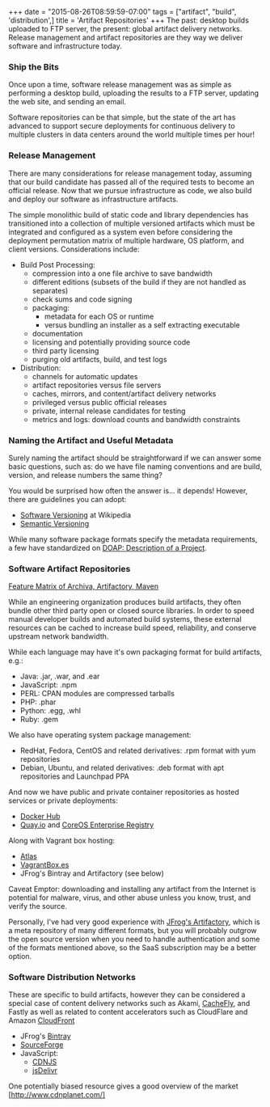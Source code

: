 +++
date = "2015-08-26T08:59:59-07:00"
tags = ["artifact", "build", 'distribution',]
title = 'Artifact Repositories'
+++
The past: desktop builds uploaded to FTP server, the present: global artifact delivery networks.
Release management and artifact repositories are they way we deliver software and infrastructure today.
<!--more-->
### Ship the Bits

Once upon a time, software release management was as simple as performing a desktop build, 
uploading the results to a FTP server, updating the web site, and sending an email.

Software repositories can be that simple, but the state of the art has advanced to support
secure deployments for continuous delivery to multiple clusters in data centers around the
world multiple times per hour!

### Release Management

There are many considerations for release management today, assuming that our build candidate
has passed all of the required tests to become an official release. Now that we pursue
infrastructure as code, we also build and deploy our software as infrastructure artifacts.

The simple monolithic build of static code and library dependencies has transitioned into
a collection of multiple versioned artifacts which must be integrated and configured as a
system even before considering the deployment permutation matrix of multiple hardware,
OS platform, and client versions. Considerations include:

* Build Post Processing:
  * compression into a one file archive to save bandwidth
  * different editions (subsets of the build if they are not handled as separates)
  * check sums and code signing
  * packaging:
    * metadata for each OS or runtime
    * versus bundling an installer as a self extracting executable
  * documentation
  * licensing and potentially providing source code
  * third party licensing
  * purging old artifacts, build, and test logs
* Distribution:
  * channels for automatic updates
  * artifact repositories versus file servers
  * caches, mirrors, and content/artifact delivery networks
  * privileged versus public official releases
  * private, internal release candidates for testing
  * metrics and logs: download counts and bandwidth constraints

### Naming the Artifact and Useful Metadata

Surely naming the artifact should be straightforward if we can answer some basic questions,
such as: do we have file naming conventions and are build, version, and release numbers the same thing?

You would be surprised how often the answer is... it depends!
However, there are guidelines you can adopt:

* [Software Versioning](https://en.wikipedia.org/wiki/Software_versioning) at Wikipedia
* [Semantic Versioning](http://semver.org/)

While many software package formats specify the metadata requirements, a few have standardized
on [DOAP: Description of a Project](https://github.com/edumbill/doap/wiki).

### Software Artifact Repositories

[Feature Matrix of Archiva, Artifactory, Maven](http://binary-repositories-comparison.github.io/)

While an engineering organization produces build artifacts, they often bundle other third
party open or closed source libraries. In order to speed manual developer builds and automated
build systems, these external resources can be cached to increase build speed, reliability, and
conserve upstream network bandwidth.

While each language may have it's own packaging format for build artifacts, e.g.:

* Java: .jar, .war, and .ear
* JavaScript: .npm
* PERL: CPAN modules are compressed tarballs
* PHP: .phar
* Python: .egg, .whl
* Ruby: .gem

We also have operating system package management:

* RedHat, Fedora, CentOS and related derivatives: .rpm format with yum repositories
* Debian, Ubuntu, and related derivatives: .deb format with apt repositories and Launchpad PPA

And now we have public and private container repositories as hosted services or private deployments:

* [Docker Hub](https://hub.docker.com/)
* [Quay.io](https://quay.io/) and [CoreOS Enterprise Registry](https://coreos.com/products/enterprise-registry/)

Along with Vagrant box hosting:

* [Atlas](https://atlas.hashicorp.com/search/)
* [VagrantBox.es](http://www.vagrantbox.es/)
* JFrog's Bintray and Artifactory (see below)

Caveat Emptor: downloading and installing any artifact from the Internet is potential for malware,
virus, and other abuse unless you know, trust, and verify the source.

Personally, I've had very good experience with [JFrog's Artifactory](http://www.jfrog.com/open-source/),
which is a meta repository of many different formats, but you will probably outgrow
the open source version when you need to handle authentication and some of the formats mentioned above,
so the SaaS subscription may be a better option.

### Software Distribution Networks

These are specific to build artifacts, however they can be considered a special case
of content delivery networks such as Akami, [CacheFly](https://cachefly.com), and Fastly
as well as related to content accelerators such as CloudFlare
 and Amazon [CloudFront](https://aws.amazon.com/cloudfront/)

* JFrog's [Bintray](https://bintray.com)
* [SourceForge](http://sf.net)
* JavaScript:
  * [CDNJS](https://cdnjs.com/about)
  * [jsDelivr](http://www.jsdelivr.com/)

One potentially biased resource gives a good overview of the market [http://www.cdnplanet.com/]
